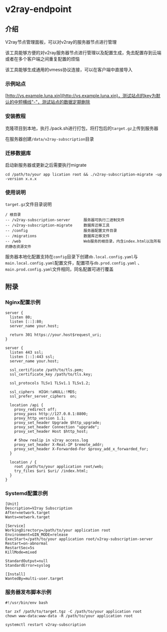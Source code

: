 # v2ray-endpoint

## 介绍

V2ray节点管理面板，可以对v2ray的服务器节点进行管理

该工具能够方便的对v2ray服务器节点进行管理以及配置生成，免去配置存到云端或者在多个客户端之间重复配置的烦恼

该工具能够生成通用的vmess协议连接，可以在客户端中直接导入

### 示例站点

[http://vs.example.luna.xin](http://vs.example.luna.xin)，测试站点的key为默认的中短横线"-"，测试站点的数据定期删除

### 安装教程

克隆项目到本地，执行./pack.sh进行打包，将打包后的`target.gz`上传到服务器

在服务器创建`/data/v2ray-subscription`目录

### 迁移数据库

启动新服务器或更新之后需要执行migrate

`cd /path/to/your app lication root && ./v2ray-subscription-migrate -up -version x.x.x`

### 使用说明

`target.gz`文件目录说明

```
/ 根目录
-- /v2ray-subscription-server      服务器可执行二进制文件
-- /v2ray-subscription-migrate     数据库迁移工具
-- /config                         服务器配置文件目录
-- /migrations                     数据库迁移文件
-- /web                            Web服务的根目录，内含index.html以及所有的静态资源文件
```

服务器本地化配置支持在`config`目录下创建`db.local.config.yaml`与`main.local.config.yaml`配置文件，配置项与`db.prod.config.yaml`
、`main.prod.config.yaml`文件相同，同名配置可进行覆盖

## 附录

### Nginx配置示例

```
server {
  listen 80;
  listen [::]:80;
  server_name your.host;

  return 301 https://your.host$request_uri;
}

server {
  listen 443 ssl;
  listen [::]:443 ssl;
  server_name your.host;

  ssl_certificate /path/to/tls.pem;
  ssl_certificate_key /path/to/tls.key;

  ssl_protocols TLSv1 TLSv1.1 TLSv1.2;

  ssl_ciphers  HIGH:!aNULL:!MD5;
  ssl_prefer_server_ciphers  on;

  location /api {
    proxy_redirect off;
    proxy_pass http://127.0.0.1:8800;
    proxy_http_version 1.1;
    proxy_set_header Upgrade $http_upgrade;
    proxy_set_header Connection "upgrade";
    proxy_set_header Host $http_host;

    # Show realip in v2ray access.log
    proxy_set_header X-Real-IP $remote_addr;
    proxy_set_header X-Forwarded-For $proxy_add_x_forwarded_for;
  }

  location / {
    root /path/to/your application root/web;
    try_files $uri $uri/ /index.html;
  }
}
```

### Systemd配置示例

```
[Unit]
Description=V2ray Subscription
After=network.target
Wants=network.target

[Service]
WorkingDirectory=/path/to/your application root
Environment=GIN_MODE=release
ExecStart=/path/to/your application root/v2ray-subscription-server
Restart=on-abnormal
RestartSec=5s
KillMode=mixed

StandardOutput=null
StandardError=syslog

[Install]
WantedBy=multi-user.target
```

### 服务器发布脚本示例

```
#!/usr/bin/env bash

tar zxf /path/to/target.tgz -C /path/to/your application root
chown www-data:www-data -R /path/to/your application root

systemctl restart v2ray-subscription
```
